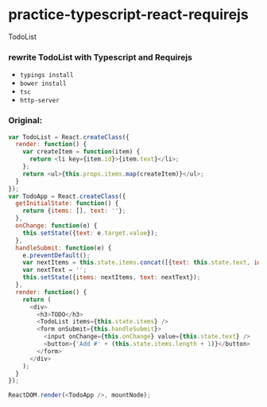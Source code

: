 # practice-typescript-react-requirejs
TodoList

### rewrite TodoList with Typescript and Requirejs

- `typings install`
- `bower install`
- `tsc`
- `http-server`

### Original:

```javascript
var TodoList = React.createClass({
  render: function() {
    var createItem = function(item) {
      return <li key={item.id}>{item.text}</li>;
    };
    return <ul>{this.props.items.map(createItem)}</ul>;
  }
});
var TodoApp = React.createClass({
  getInitialState: function() {
    return {items: [], text: ''};
  },
  onChange: function(e) {
    this.setState({text: e.target.value});
  },
  handleSubmit: function(e) {
    e.preventDefault();
    var nextItems = this.state.items.concat([{text: this.state.text, id: Date.now()}]);
    var nextText = '';
    this.setState({items: nextItems, text: nextText});
  },
  render: function() {
    return (
      <div>
        <h3>TODO</h3>
        <TodoList items={this.state.items} />
        <form onSubmit={this.handleSubmit}>
          <input onChange={this.onChange} value={this.state.text} />
          <button>{'Add #' + (this.state.items.length + 1)}</button>
        </form>
      </div>
    );
  }
});

ReactDOM.render(<TodoApp />, mountNode);
```
